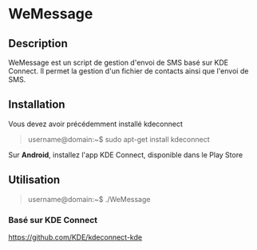 # WeMessage


## Description

WeMessage est un script de gestion d'envoi de SMS basé sur KDE Connect. Il permet la gestion d'un fichier de contacts ainsi que l'envoi de SMS.



## Installation

Vous devez avoir précédemment installé kdeconnect 


> username@domain:~$ sudo apt-get install kdeconnect


Sur **Android**, installez l'app KDE Connect, disponible dans le Play Store



## Utilisation

> username@domain:~$ ./WeMessage



### Basé sur KDE Connect
https://github.com/KDE/kdeconnect-kde


